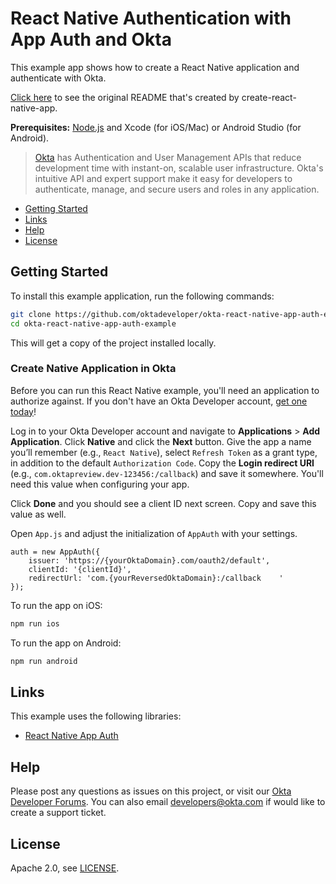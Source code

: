 # React Native Authentication with App Auth and Okta
 
This example app shows how to create a React Native application and authenticate with Okta.

[Click here](RN-README.md) to see the original README that's created by create-react-native-app.

<!--
Please read []() to see how this app was created.
-->

**Prerequisites:** [Node.js](https://nodejs.org/) and Xcode (for iOS/Mac) or Android Studio (for Android).

> [Okta](https://developer.okta.com/) has Authentication and User Management APIs that reduce development time with instant-on, scalable user infrastructure. Okta's intuitive API and expert support make it easy for developers to authenticate, manage, and secure users and roles in any application.

* [Getting Started](#getting-started)
* [Links](#links)
* [Help](#help)
* [License](#license)

## Getting Started

To install this example application, run the following commands:

```bash
git clone https://github.com/oktadeveloper/okta-react-native-app-auth-example.git
cd okta-react-native-app-auth-example
```

This will get a copy of the project installed locally.

### Create Native Application in Okta

Before you can run this React Native example, you'll need an application to authorize against. If you don't have an Okta Developer account, [get one today](https://developer.okta.com/signup/)!

Log in to your Okta Developer account and navigate to **Applications** > **Add Application**. Click **Native** and click the **Next** button. Give the app a name you’ll remember (e.g., `React Native`), select `Refresh Token` as a grant type, in addition to the default `Authorization Code`. Copy the **Login redirect URI** (e.g., `com.oktapreview.dev-123456:/callback`) and save it somewhere. You'll need this value when configuring your app.

Click **Done** and you should see a client ID next screen. Copy and save this value as well. 

Open `App.js` and adjust the initialization of `AppAuth` with your settings.

```
auth = new AppAuth({
    issuer: 'https://{yourOktaDomain}.com/oauth2/default',
    clientId: '{clientId}',
    redirectUrl: 'com.{yourReversedOktaDomain}:/callback	'
});
```

To run the app on iOS:
 
```bash
npm run ios
```

To run the app on Android:
 
```bash
npm run android
```

## Links

This example uses the following libraries:

* [React Native App Auth](https://github.com/FormidableLabs/react-native-app-auth)

## Help

Please post any questions as issues on this project, or visit our [Okta Developer Forums](https://devforum.okta.com/). You can also email developers@okta.com if would like to create a support ticket.

## License

Apache 2.0, see [LICENSE](LICENSE).
